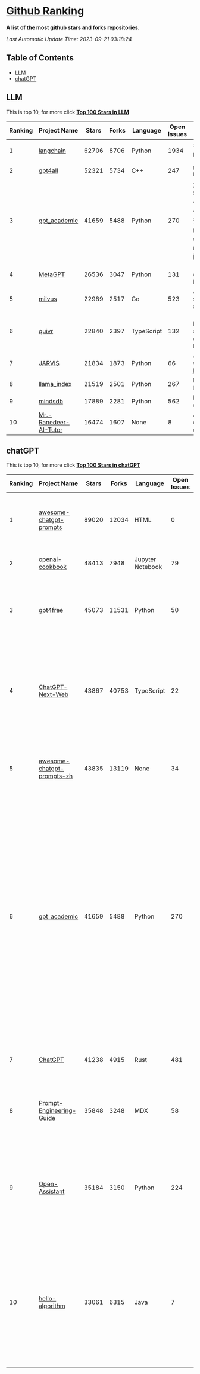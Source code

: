 [Github Ranking](./README.md)
==========

**A list of the most github stars and forks repositories.**

*Last Automatic Update Time: 2023-09-21 03:18:24*

## Table of Contents
 * [LLM](#LLM)
 * [chatGPT](#chatGPT)

## LLM

This is top 10, for more click **[Top 100 Stars in LLM](Top100/LLM.md)**

| Ranking | Project Name | Stars | Forks | Language | Open Issues | Description | Last Commit |
| ------- | ------------ | ----- | ----- | -------- | ----------- | ----------- | ----------- |
| 1 | [langchain](https://github.com/langchain-ai/langchain) | 62706 | 8706 | Python | 1934 | ⚡ Building applications with LLMs through composability ⚡ | 2023-09-21T03:17:20Z |
| 2 | [gpt4all](https://github.com/nomic-ai/gpt4all) | 52321 | 5734 | C++ | 247 | gpt4all: open-source LLM chatbots that you can run anywhere | 2023-09-20T19:50:28Z |
| 3 | [gpt_academic](https://github.com/binary-husky/gpt_academic) | 41659 | 5488 | Python | 270 | 为ChatGPT/GLM提供实用化交互界面，特别优化论文阅读/润色/写作体验，模块化设计，支持自定义快捷按钮&函数插件，支持Python和C++等项目剖析&自译解功能，PDF/LaTex论文翻译&总结功能，支持并行问询多种LLM模型，支持chatglm2等本地模型。兼容文心一言, moss, llama2, rwkv, claude2, 通义千问, 书生, 讯飞星火等。 | 2023-09-21T01:33:20Z |
| 4 | [MetaGPT](https://github.com/geekan/MetaGPT) | 26536 | 3047 | Python | 131 | 🌟 The Multi-Agent Framework: Given one line Requirement, return PRD, Design, Tasks, Repo | 2023-09-21T03:09:43Z |
| 5 | [milvus](https://github.com/milvus-io/milvus) | 22989 | 2517 | Go | 523 | A cloud-native vector database, storage for next generation AI applications | 2023-09-21T03:14:02Z |
| 6 | [quivr](https://github.com/StanGirard/quivr) | 22840 | 2397 | TypeScript | 132 | 🧠 Your Second Brain supercharged by Generative AI 🧠 Dump all your files and chat with your personal assistant on your files & more using GPT 3.5/4, Private, Anthropic, VertexAI, LLMs... | 2023-09-20T22:21:12Z |
| 7 | [JARVIS](https://github.com/microsoft/JARVIS) | 21834 | 1873 | Python | 66 | JARVIS, a system to connect LLMs with ML community. Paper: https://arxiv.org/pdf/2303.17580.pdf | 2023-09-10T05:50:43Z |
| 8 | [llama_index](https://github.com/jerryjliu/llama_index) | 21519 | 2501 | Python | 267 | LlamaIndex (GPT Index) is a data framework for your LLM applications | 2023-09-21T02:40:23Z |
| 9 | [mindsdb](https://github.com/mindsdb/mindsdb) | 17889 | 2281 | Python | 562 | MindsDB connects AI models to databases. | 2023-09-20T23:05:54Z |
| 10 | [Mr.-Ranedeer-AI-Tutor](https://github.com/JushBJJ/Mr.-Ranedeer-AI-Tutor) | 16474 | 1607 | None | 8 | A GPT-4 AI Tutor Prompt for customizable personalized learning experiences. | 2023-08-31T05:52:22Z |


## chatGPT

This is top 10, for more click **[Top 100 Stars in chatGPT](Top100/chatGPT.md)**

| Ranking | Project Name | Stars | Forks | Language | Open Issues | Description | Last Commit |
| ------- | ------------ | ----- | ----- | -------- | ----------- | ----------- | ----------- |
| 1 | [awesome-chatgpt-prompts](https://github.com/f/awesome-chatgpt-prompts) | 89020 | 12034 | HTML | 0 | This repo includes ChatGPT prompt curation to use ChatGPT better. | 2023-09-20T05:24:32Z |
| 2 | [openai-cookbook](https://github.com/openai/openai-cookbook) | 48413 | 7948 | Jupyter Notebook | 79 | Examples and guides for using the OpenAI API | 2023-09-20T22:35:17Z |
| 3 | [gpt4free](https://github.com/xtekky/gpt4free) | 45073 | 11531 | Python | 50 | The official gpt4free repository \| various collection of powerful language models | 2023-09-20T22:53:21Z |
| 4 | [ChatGPT-Next-Web](https://github.com/Yidadaa/ChatGPT-Next-Web) | 43867 | 40753 | TypeScript | 22 | A well-designed cross-platform ChatGPT UI (Web / PWA / Linux / Win / MacOS). 一键拥有你自己的跨平台 ChatGPT 应用。 | 2023-09-20T21:33:20Z |
| 5 | [awesome-chatgpt-prompts-zh](https://github.com/PlexPt/awesome-chatgpt-prompts-zh) | 43835 | 13119 | None | 34 | ChatGPT 中文调教指南。各种场景使用指南。学习怎么让它听你的话。 | 2023-08-08T04:36:57Z |
| 6 | [gpt_academic](https://github.com/binary-husky/gpt_academic) | 41659 | 5488 | Python | 270 | 为ChatGPT/GLM提供实用化交互界面，特别优化论文阅读/润色/写作体验，模块化设计，支持自定义快捷按钮&函数插件，支持Python和C++等项目剖析&自译解功能，PDF/LaTex论文翻译&总结功能，支持并行问询多种LLM模型，支持chatglm2等本地模型。兼容文心一言, moss, llama2, rwkv, claude2, 通义千问, 书生, 讯飞星火等。 | 2023-09-21T01:33:20Z |
| 7 | [ChatGPT](https://github.com/lencx/ChatGPT) | 41238 | 4915 | Rust | 481 | 🔮 ChatGPT Desktop Application (Mac, Windows and Linux) | 2023-09-13T05:41:13Z |
| 8 | [Prompt-Engineering-Guide](https://github.com/dair-ai/Prompt-Engineering-Guide) | 35848 | 3248 | MDX | 58 | 🐙 Guides, papers, lecture, notebooks and resources for prompt engineering | 2023-09-20T09:02:06Z |
| 9 | [Open-Assistant](https://github.com/LAION-AI/Open-Assistant) | 35184 | 3150 | Python | 224 | OpenAssistant is a chat-based assistant that understands tasks, can interact with third-party systems, and retrieve information dynamically to do so. | 2023-09-19T14:41:54Z |
| 10 | [hello-algorithm](https://github.com/geekxh/hello-algorithm) | 33061 | 6315 | Java | 7 | 🌍 针对小白的算法训练 \| 包括四部分：①.大厂面经 ②.力扣图解  ③.千本开源电子书 ④.百张技术思维导图（项目花了上百小时，希望可以点 star 支持，🌹感谢~）推荐免费ChatGPT使用网站 | 2023-06-13T04:13:17Z |

